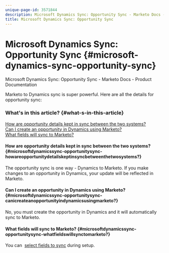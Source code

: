 ```yaml
---
unique-page-id: 3571844
description: Microsoft Dynamics Sync: Opportunity Sync - Marketo Docs - Product Documentation
title: Microsoft Dynamics Sync: Opportunity Sync
---
```


# Microsoft Dynamics Sync: Opportunity Sync {#microsoft-dynamics-sync-opportunity-sync}

Microsoft Dynamics Sync: Opportunity Sync - Marketo Docs - Product Documentation

Marketo to Dynamics sync is super powerful. Here are all the details for opportunity sync:

### What's in this article? {#what-s-in-this-article}

[How are opportunity details kept in sync between the two systems?](#microsoftdynamicssync-opportunitysync-howareopportunitydetailskeptinsyncbetweenthetwosystems?)  
[Can I create an opportunity in Dynamics using Marketo?](#microsoftdynamicssync-opportunitysync-canicreateanopportunityindynamicsusingmarketo?)  
[What fields will sync to Marketo?](#microsoftdynamicssync-opportunitysync-whatfieldswillsynctomarketo?)

#### How are opportunity details kept in sync between the two systems? {#microsoftdynamicssync-opportunitysync-howareopportunitydetailskeptinsyncbetweenthetwosystems?}

The opportunity sync is one way - Dynamics to Marketo. If you make changes to an opportunity in Dynamics, your update will be reflected in Marketo.

#### Can I create an opportunity in Dynamics using Marketo? {#microsoftdynamicssync-opportunitysync-canicreateanopportunityindynamicsusingmarketo?}

No, you must create the opportunity in Dynamics and it will automatically sync to Marketo.&nbsp;

#### What fields will sync to Marketo? {#microsoftdynamicssync-opportunitysync-whatfieldswillsynctomarketo?}

You can&nbsp; [select fields to sync](https://docs.marketo.com/pages/viewpage.action?pageId=3571830#Step3of3:ConnectMicrosoftDynamicswithMarketo(Online)-SelectFieldstoSync)&nbsp;during setup.&nbsp;
